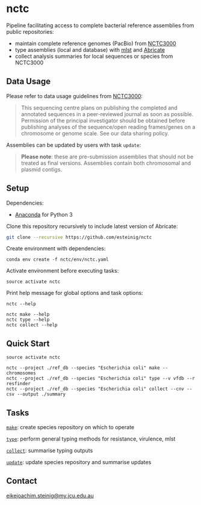 # nctc

Pipeline facilitating access to complete bacterial reference assemblies from public repositories:
* maintain complete reference genomes (PacBio) from [NCTC3000](http://www.sanger.ac.uk/resources/downloads/bacteria/nctc/)
* type assemblies (local and database) with [mlst](https://github.com/tseemann/mlst) and [Abricate](https://github.com/tseemann/abricate)
* collect analysis summaries for local sequences or species from NCTC3000

## Data Usage

Please refer to data usage guidelines from [NCTC3000](http://www.sanger.ac.uk/resources/downloads/bacteria/nctc/):

>This sequencing centre plans on publishing the completed and annotated sequences in a peer-reviewed journal as soon as possible. Permission of the principal investigator should be obtained before publishing analyses of the sequence/open reading frames/genes on a chromosome or genome scale. See our data sharing policy.

Assemblies can be updated by users with task `update`:

>**Please note**: these are pre-submission assemblies that should not be treated as final versions. Assemblies contain both chromosomal and plasmid contigs.

## Setup

Dependencies:

* [Anaconda](https://www.continuum.io/DOWNLOADS) for Python 3

Clone this repository recursively to include latest version of Abricate:

```bash
git clone --recursive https://github.com/esteinig/nctc
```

Create environment with dependencies:

```
conda env create -f nctc/env/nctc.yaml
```

Activate environment before executing tasks:

```
source activate nctc
```

Print help message for global options and task options:

```
nctc --help

nctc make --help
nctc type --help
nctc collect --help
```

## Quick Start

```
source activate nctc

nctc --project ./ref_db --species "Escherichia coli" make --chromosomes
nctc --project ./ref_db --species "Escherichia coli" type --v vfdb --r resfinder
nctc --project ./ref_db --species "Escherichia coli" collect --cnv --csv --output ./summary
```

## Tasks

[`make`](): create species repository on which to operate

[`type`](): perform general typing methods for resistance, virulence, mlst

[`collect`](): summarise typing outputs

[`update`](): update species repository and summarise updates

## 

## Contact

eikejoachim.steinig@my.jcu.edu.au
